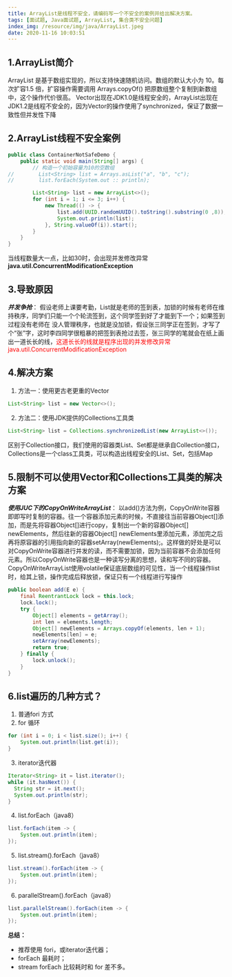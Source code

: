 ```yaml
---
title: ArrayList是线程不安全，请编码写一个不安全的案例并给出解决方案。
tags: [面试题, Java面试题, ArrayList, 集合类不安全问题]
index_img: /resource/img/java/ArrayList.jpeg
date: 2020-11-16 10:03:51
---
```


## 1.ArrayList简介
ArrayList 是基于数组实现的，所以支持快速随机访问。数组的默认大小为 10。每次扩容1.5 倍，扩容操作需要调用 Arrays.copyOf() 把原数组整个复制到新数组中，这个操作代价很高。
Vector出现在JDK1.0是线程安全的，ArrayList出现在JDK1.2是线程不安全的，因为Vector的操作使用了synchronized，保证了数据一致性但并发性下降

## 2.ArrayList线程不安全案例
```java
public class ContainerNotSafeDemo {
    public static void main(String[] args) {
        // 构造一个初始容量为10的空数组
//        List<String> list = Arrays.asList("a", "b", "c");
//        list.forEach(System.out :: println);

        List<String> list = new ArrayList<>();
        for (int i = 1; i <= 3; i++) {
            new Thread(() -> {
                list.add(UUID.randomUUID().toString().substring(0 ,8));
                System.out.println(list);
            }, String.valueOf(i)).start();
        }
    }
}
```
当线程数量大一点，比如30时，会出现并发修改异常**java.util.ConcurrentModificationException**

## 3.导致原因
***并发争抢***：
假设老师上课要考勤，List就是老师的签到表，加锁的时候有老师在维持秩序，同学们只能一个个轮流签到，这个同学签到好了才能到下一个；如果签到过程没有老师在 没人管理秩序，也就是没加锁，假设张三同学正在签到，才写了个“张”字，这时李四同学很粗暴的把签到表抢过去签，张三同学的笔就会在纸上画出一道长长的线，<font color=#FF000>这道长长的线就是程序出现的并发修改异常java.util.ConcurrentModificationException</font>

## 4.解决方案
1. 方法一：使用更古老更重的Vector
```java
List<String> list = new Vector<>();
```
2. 方法二：使用JDK提供的Collections工具类
```java
List<String> list = Collections.synchronizedList(new ArrayList<>());
```
区别于Collection接口，我们使用的容器类List、Set都是继承自Collection接口，Collections是一个class工具类，可以构造出线程安全的List、Set，包括Map

## 5.限制不可以使用Vector和Collections工具类的解决方案
***使用JUC下的CopyOnWriteArrayList***：
以add()方法为例，CopyOnWrite容器即即写时复制的容器。往一个容器添加元素的时候，不直接往当前容器Object[]添加，而是先将容器Object[]进行copy，复制出一个新的容器Object[] newElements，然后往新的容器Object[] newElements里添加元素，添加完之后再将原容器的引用指向新的容器setArray(newElements);。这样做的好处是可以对CopyOnWrite容器进行并发的读，而不需要加锁，因为当前容器不会添加任何元素。所以CopyOnWrite容器也是一种读写分离的思想，读和写不同的容器。
CopyOnWriteArrayList使用volatile保证底层数组的可见性，当一个线程操作list时，给其上锁，操作完成后释放锁，保证只有一个线程进行写操作
```java
public boolean add(E e) {
    final ReentrantLock lock = this.lock;
    lock.lock();
    try {
        Object[] elements = getArray();
        int len = elements.length;
        Object[] newElements = Arrays.copyOf(elements, len + 1);
        newElements[len] = e;
        setArray(newElements);
        return true;
    } finally {
        lock.unlock();
    }
}
```

## 6.list遍历的几种方式？
1. 普通fori 方式
2. for 循环
```java
for (int i = 0; i < list.size(); i++) {
    System.out.println(list.get(i));
}
```
3. iterator迭代器
```java
Iterator<String> it = list.iterator();
while (it.hasNext()) {
  String str = it.next();
  System.out.println(str);
}
```
4. list.forEach（java8）
```java
list.forEach(item -> {
    System.out.println(item);
});
```
5. list.stream().forEach（java8）
```java
list.stream().forEach(item -> {
    System.out.println(item);
});
```
6. parallelStream().forEach（java8）
```java
list.parallelStream().forEach(item -> {
    System.out.println(item);
});
```

**总结：**
 - 推荐使用 fori，或iterator迭代器；
 - forEach 最耗时；
 - stream forEach 比较耗时和 for 差不多。
